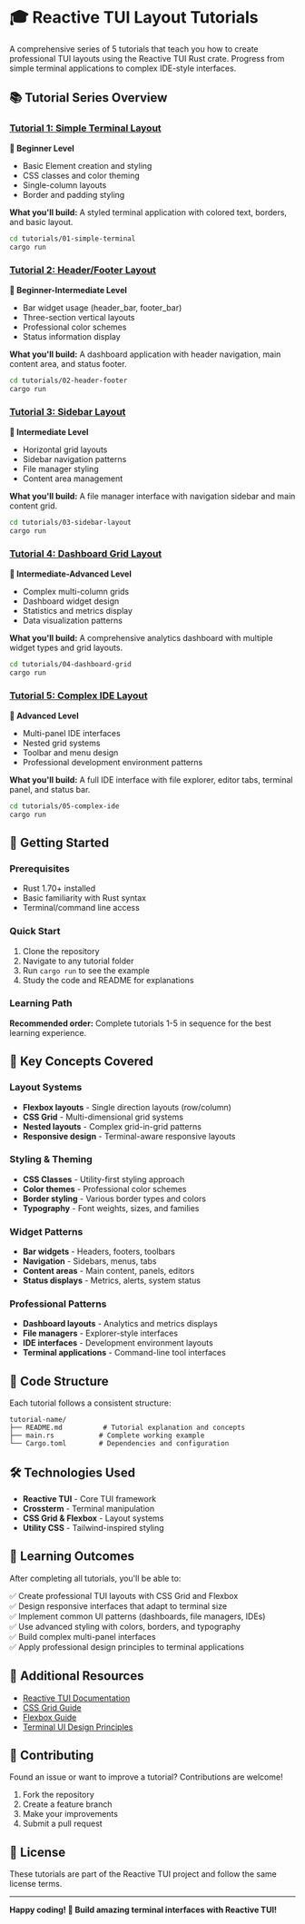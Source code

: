 # 🎓 Reactive TUI Layout Tutorials

A comprehensive series of 5 tutorials that teach you how to create professional TUI layouts using the Reactive TUI Rust crate. Progress from simple terminal applications to complex IDE-style interfaces.

## 📚 Tutorial Series Overview

### [Tutorial 1: Simple Terminal Layout](./01-simple-terminal/)
**🎯 Beginner Level**
- Basic Element creation and styling
- CSS classes and color theming
- Single-column layouts
- Border and padding styling

**What you'll build:** A styled terminal application with colored text, borders, and basic layout.

```bash
cd tutorials/01-simple-terminal
cargo run
```

### [Tutorial 2: Header/Footer Layout](./02-header-footer/)
**🎯 Beginner-Intermediate Level**
- Bar widget usage (header_bar, footer_bar)
- Three-section vertical layouts
- Professional color schemes
- Status information display

**What you'll build:** A dashboard application with header navigation, main content area, and status footer.

```bash
cd tutorials/02-header-footer
cargo run
```

### [Tutorial 3: Sidebar Layout](./03-sidebar-layout/)
**🎯 Intermediate Level**
- Horizontal grid layouts
- Sidebar navigation patterns
- File manager styling
- Content area management

**What you'll build:** A file manager interface with navigation sidebar and main content grid.

```bash
cd tutorials/03-sidebar-layout
cargo run
```

### [Tutorial 4: Dashboard Grid Layout](./04-dashboard-grid/)
**🎯 Intermediate-Advanced Level**
- Complex multi-column grids
- Dashboard widget design
- Statistics and metrics display
- Data visualization patterns

**What you'll build:** A comprehensive analytics dashboard with multiple widget types and grid layouts.

```bash
cd tutorials/04-dashboard-grid
cargo run
```

### [Tutorial 5: Complex IDE Layout](./05-complex-ide/)
**🎯 Advanced Level**
- Multi-panel IDE interfaces
- Nested grid systems
- Toolbar and menu design
- Professional development environment patterns

**What you'll build:** A full IDE interface with file explorer, editor tabs, terminal panel, and status bar.

```bash
cd tutorials/05-complex-ide
cargo run
```

## 🚀 Getting Started

### Prerequisites
- Rust 1.70+ installed
- Basic familiarity with Rust syntax
- Terminal/command line access

### Quick Start
1. Clone the repository
2. Navigate to any tutorial folder
3. Run `cargo run` to see the example
4. Study the code and README for explanations

### Learning Path
**Recommended order:** Complete tutorials 1-5 in sequence for the best learning experience.

## 🎨 Key Concepts Covered

### Layout Systems
- **Flexbox layouts** - Single direction layouts (row/column)
- **CSS Grid** - Multi-dimensional grid systems
- **Nested layouts** - Complex grid-in-grid patterns
- **Responsive design** - Terminal-aware responsive layouts

### Styling & Theming
- **CSS Classes** - Utility-first styling approach
- **Color themes** - Professional color schemes
- **Border styling** - Various border types and colors
- **Typography** - Font weights, sizes, and families

### Widget Patterns
- **Bar widgets** - Headers, footers, toolbars
- **Navigation** - Sidebars, menus, tabs
- **Content areas** - Main content, panels, editors
- **Status displays** - Metrics, alerts, system status

### Professional Patterns
- **Dashboard layouts** - Analytics and metrics displays
- **File managers** - Explorer-style interfaces
- **IDE interfaces** - Development environment layouts
- **Terminal applications** - Command-line tool interfaces

## 📖 Code Structure

Each tutorial follows a consistent structure:
```
tutorial-name/
├── README.md          # Tutorial explanation and concepts
├── main.rs           # Complete working example
└── Cargo.toml        # Dependencies and configuration
```

## 🛠️ Technologies Used

- **Reactive TUI** - Core TUI framework
- **Crossterm** - Terminal manipulation
- **CSS Grid & Flexbox** - Layout systems
- **Utility CSS** - Tailwind-inspired styling

## 🎯 Learning Outcomes

After completing all tutorials, you'll be able to:

✅ Create professional TUI layouts with CSS Grid and Flexbox  
✅ Design responsive interfaces that adapt to terminal size  
✅ Implement common UI patterns (dashboards, file managers, IDEs)  
✅ Use advanced styling with colors, borders, and typography  
✅ Build complex multi-panel interfaces  
✅ Apply professional design principles to terminal applications  

## 🔗 Additional Resources

- [Reactive TUI Documentation](../README.md)
- [CSS Grid Guide](https://css-tricks.com/snippets/css/complete-guide-grid/)
- [Flexbox Guide](https://css-tricks.com/snippets/css/a-guide-to-flexbox/)
- [Terminal UI Design Principles](https://github.com/rothgar/awesome-tuis)

## 🤝 Contributing

Found an issue or want to improve a tutorial? Contributions are welcome!

1. Fork the repository
2. Create a feature branch
3. Make your improvements
4. Submit a pull request

## 📄 License

These tutorials are part of the Reactive TUI project and follow the same license terms.

---

**Happy coding! 🚀 Build amazing terminal interfaces with Reactive TUI!**
